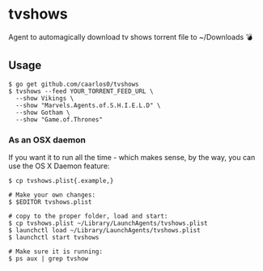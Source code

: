 # tvshows

Agent to automagically download tv shows torrent file to ~/Downloads :bomb:

## Usage

```console
$ go get github.com/caarlos0/tvshows
$ tvshows --feed YOUR_TORRENT_FEED_URL \
  --show Vikings \
  --show "Marvels.Agents.of.S.H.I.E.L.D" \
  --show Gotham \
  --show "Game.of.Thrones"
```

### As an OSX daemon

If you want it to run all the time - which makes sense, by the way, you can
use the OS X Daemon feature:

```console
$ cp tvshows.plist{.example,}

# Make your own changes:
$ $EDITOR tvshows.plist

# copy to the proper folder, load and start:
$ cp tvshows.plist ~/Library/LaunchAgents/tvshows.plist
$ launchctl load ~/Library/LaunchAgents/tvshows.plist
$ launchctl start tvshows

# Make sure it is running:
$ ps aux | grep tvshow
```
